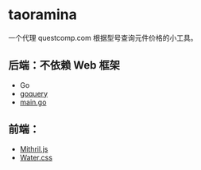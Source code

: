 # taoramina

一个代理 questcomp.com 根据型号查询元件价格的小工具。

## 后端：不依赖 Web 框架

- Go
- [goquery](https://github.com/PuerkitoBio/goquery)
- [main.go](https://gist.github.com/enricofoltran/10b4a980cd07cb02836f70a4ab3e72d7)

## 前端：

- [Mithril.js](https://mithril.js.org/)
- [Water.css](https://watercss.kognise.dev/)